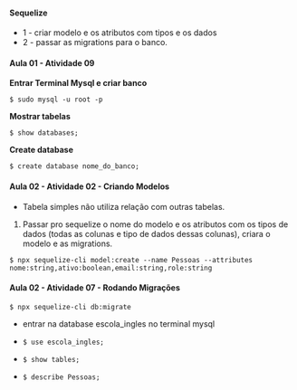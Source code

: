 #### Sequelize

- 1 - criar modelo e os atributos com tipos e os dados
- 2 - passar as migrations para o banco.

#### Aula 01 - Atividade 09

**Entrar Terminal Mysql e criar banco**

`$ sudo mysql -u root -p`

**Mostrar tabelas**

`$ show databases;`

**Create database**

`$ create database nome_do_banco;`

#### Aula 02 - Atividade 02 - Criando Modelos

- Tabela simples não utiliza relação com outras tabelas.

1. Passar pro sequelize o nome do modelo e os atributos com os tipos de dados (todas as colunas e tipo de dados dessas colunas), criara o modelo e as migrations.

`$ npx sequelize-cli model:create --name Pessoas --attributes nome:string,ativo:boolean,email:string,role:string`

#### Aula 02 - Atividade 07 - Rodando Migrações

`$ npx sequelize-cli db:migrate`

- entrar na database escola_ingles no terminal mysql

- `$ use escola_ingles;`
- `$ show tables;`
- `$ describe Pessoas;`
